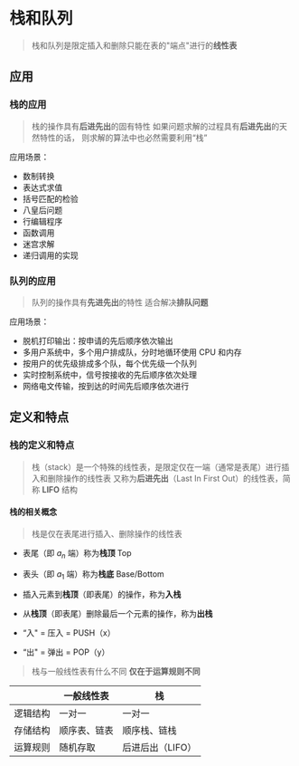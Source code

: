 # 栈和队列
> 栈和队列是限定插入和删除只能在表的"端点"进行的**线性表**

## 应用
### 栈的应用
> 栈的操作具有**后进先出**的固有特性
> 如果问题求解的过程具有**后进先出**的天然特性的话，
> 则求解的算法中也必然需要利用“栈”

应用场景：
- 数制转换
- 表达式求值
- 括号匹配的检验
- 八皇后问题
- 行编辑程序
- 函数调用
- 迷宫求解
- 递归调用的实现

### 队列的应用
> 队列的操作具有**先进先出**的特性
> 适合解决**排队问题**

应用场景：
- 脱机打印输出：按申请的先后顺序依次输出
- 多用户系统中，多个用户排成队，分时地循环使用 CPU 和内存
- 按用户的优先级排成多个队，每个优先级一个队列
- 实时控制系统中，信号按接收的先后顺序依次处理
- 网络电文传输，按到达的时间先后顺序依次进行

## 定义和特点
### 栈的定义和特点
> 栈（stack）是一个特殊的线性表，是限定仅在一端（通常是表尾）进行插入和删除操作的线性表
> 又称为**后进先出**（Last In First Out）的线性表，简称 **LIFO** 结构

#### 栈的相关概念
> 栈是仅在表尾进行插入、删除操作的线性表
- 表尾（即 $a_n$ 端）称为**栈顶** Top
- 表头（即 $a_1$ 端）称为**栈底** Base/Bottom
- 插入元素到**栈顶**（即表尾）的操作，称为**入栈**
- 从**栈顶**（即表尾）删除最后一个元素的操作，称为**出栈**

- “入" = 压入 = PUSH（x）
- “出" = 弹出 = POP（y）

> 栈与一般线性表有什么不同
> **仅在于运算规则不同**

| | 一般线性表 | 栈 |
| --- | --- | --- |
| 逻辑结构 | 一对一 | 一对一 |
| 存储结构 | 顺序表、链表 | 顺序栈、链栈 |
| 运算规则 | 随机存取 | 后进后出（LIFO）